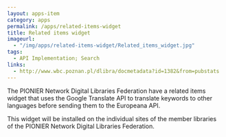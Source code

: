 ```yaml
---
layout: apps-item
category: apps
permalink: /apps/related-items-widget
title: Related items widget
imageurl:
  - "/img/apps/related-items-widget/Related_items_widget.jpg"
tags:
  - API Implementation; Search
links:
  - http://www.wbc.poznan.pl/dlibra/docmetadata?id=1382&from=pubstats
---
```


The PIONIER Network Digital Libraries Federation have a related items widget that uses the Google Translate API to translate keywords to other languages before sending them to the Europeana API.

This widget will be installed on the individual sites of the member libraries of the PIONIER Network Digital Libraries Federation.
